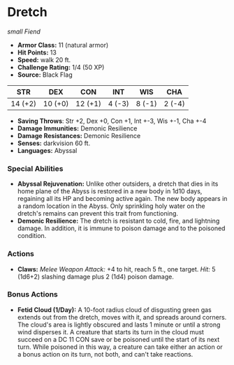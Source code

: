 # Dretch

*small* *Fiend*

- **Armor Class:** 11 (natural armor)
- **Hit Points:** 13 
- **Speed:** walk 20 ft.
- **Challenge Rating:** 1/4 (50 XP)
- **Source:** Black Flag

| STR | DEX | CON | INT | WIS | CHA |
| --- | --- | --- | --- | --- | --- |
| 14 (+2) | 10 (+0) | 12 (+1) | 4 (-3) | 8 (-1) | 2 (-4) |

- **Saving Throws**: Str +2, Dex +0, Con +1, Int +-3, Wis +-1, Cha +-4
- **Damage Immunities:** Demonic Resilience
- **Damage Resistances:** Demonic Resilience
- **Senses:** darkvision 60 ft.
- **Languages:** Abyssal

### Special Abilities

- **Abyssal Rejuvenation:** Unlike other outsiders, a dretch that dies in its home plane of the Abyss is restored in a new body in 1d10 days, regaining all its HP and becoming active again. The new body appears in a random location in the Abyss. Only sprinkling holy water on the dretch's remains can prevent this trait from functioning.
- **Demonic Resilience:** The dretch is resistant to cold, fire, and lightning damage. In addition, it is immune to poison damage and to the poisoned condition.

### Actions

- **Claws:** _Melee Weapon Attack:_ +4 to hit, reach 5 ft., one target. _Hit:_ 5 (1d6+2) slashing damage plus 2 (1d4) poison damage.

### Bonus Actions

- **Fetid Cloud (1/Day):** A 10-foot radius cloud of disgusting green gas extends out from the dretch, moves with it, and spreads around corners. The cloud's area is lightly obscured and lasts 1 minute or until a strong wind disperses it. A creature that starts its turn in the cloud must succeed on a DC 11 CON save or be poisoned until the start of its next turn. While poisoned in this way, a creature can take either an action or a bonus action on its turn, not both, and can't take reactions.
